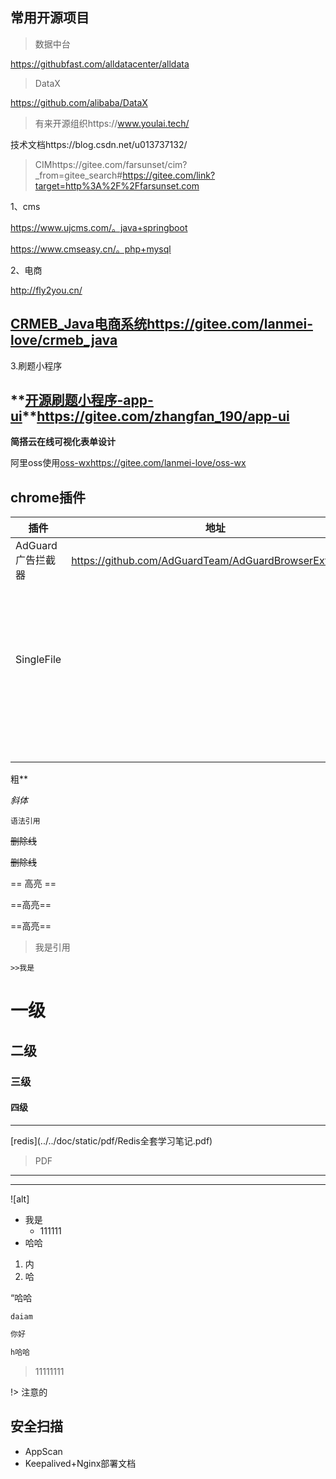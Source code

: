 ## 常用开源项目

> 数据中台

https://githubfast.com/alldatacenter/alldata



> DataX

https://github.com/alibaba/DataX



> 有来开源组织https://www.youlai.tech/

技术文档https://blog.csdn.net/u013737132/



> CIMhttps://gitee.com/farsunset/cim?_from=gitee_search#https://gitee.com/link?target=http%3A%2F%2Ffarsunset.com





1、cms

https://www.ujcms.com/。java+springboot

https://www.cmseasy.cn/。php+mysql

2、电商

http://fly2you.cn/

## [CRMEB_Java电商系统](https://gitee.com/lanmei-love/crmeb_java)https://gitee.com/lanmei-love/crmeb_java

3.刷题小程序

## **[开源刷题小程序-app-ui](https://gitee.com/zhangfan_190/app-ui)**https://gitee.com/zhangfan_190/app-ui



 **简搭云在线可视化表单设计** 

阿里oss使用[oss-wx](https://gitee.com/lanmei-love/oss-wx)https://gitee.com/lanmei-love/oss-wx



## chrome插件

| 插件               | 地址                                                   | 备注                                   |
| ------------------ | ------------------------------------------------------ | -------------------------------------- |
| AdGuard 广告拦截器 | https://github.com/AdGuardTeam/AdGuardBrowserExtension |                                        |
| SingleFile         |                                                        | 将一个完整的页面保存到单个 HTML 文件中 |
|                    |                                                        |                                        |
|                    |                                                        |                                        |
|                    |                                                        |                                        |
|                    |                                                        |                                        |
|                    |                                                        |                                        |
|                    |                                                        |                                        |
|                    |                                                        |                                        |



粗**

*斜体*

`语法引用`

~~删除线~~

~~删除线~~

== 高亮 ==

==高亮==

==高亮==

> 我是引用

	>>我是



# 一级

## 二级

### 三级

#### 四级



<hr>
[redis](../../doc/static/pdf/Redis全套学习笔记.pdf)



> PDF



---

***

![alt]

+ 我是
  * 111111
+ 哈哈

1. 内
2. 哈

“哈哈

`daiam `

```java
你好
```

```bash
h哈哈
```

> 11111111

!>    注意的 

## 安全扫描

*  AppScan
* Keepalived+Nginx部署文档
